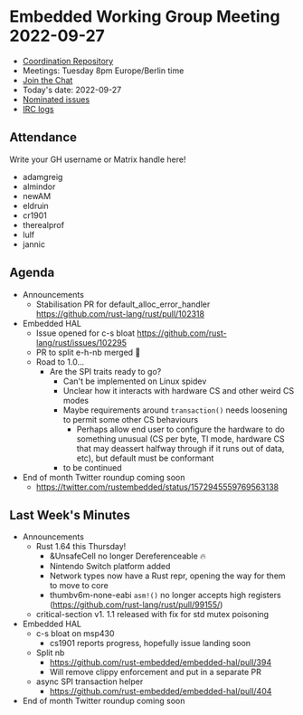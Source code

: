 # Embedded Working Group Meeting 2022-09-27

* [Coordination Repository]
* Meetings: Tuesday 8pm Europe/Berlin time
* [Join the Chat]
* Today's date: 2022-09-27
* [Nominated issues](https://github.com/search?q=org%3Arust-embedded+label%3Anominated+is%3Aopen&type=Issues)
* [IRC logs]

[Coordination Repository]: https://github.com/rust-embedded/wg
[Join the Chat]: https://riot.im/app/#/room/#rust-embedded:matrix.org
[IRC logs]: https://libera.irclog.whitequark.org/rust-embedded/2022-09-27

## Attendance

Write your GH username or Matrix handle here!

* adamgreig
* almindor
* newAM
* eldruin
* cr1901
* therealprof
* lulf
* jannic

## Agenda

* Announcements
    * Stabilisation PR for default_alloc_error_handler https://github.com/rust-lang/rust/pull/102318
* Embedded HAL
    * Issue opened for c-s bloat https://github.com/rust-lang/rust/issues/102295
    * PR to split e-h-nb merged :tada:
    * Road to 1.0...
        * Are the SPI traits ready to go?
            * Can't be implemented on Linux spidev
            * Unclear how it interacts with hardware CS and other weird CS modes
            * Maybe requirements around `transaction()` needs loosening to permit some other CS behaviours
                * Perhaps allow end user to configure the hardware to do something unusual (CS per byte, TI mode, hardware CS that may deassert halfway through if it runs out of data, etc), but default must be conformant
            * to be continued
* End of month Twitter roundup  coming soon
    * https://twitter.com/rustembedded/status/1572945559769563138

## Last Week's Minutes

* Announcements
    * Rust 1.64 this Thursday!
        * &UnsafeCell no longer Dereferenceable :fire:
        * Nintendo Switch platform added
        * Network types now have a Rust repr, opening the way for them to move to core
        * thumbv6m-none-eabi `asm!()` no longer accepts high registers (https://github.com/rust-lang/rust/pull/99155/)
    * critical-section v1. 1.1 released with fix for std mutex poisoning
* Embedded HAL
    * c-s bloat on msp430
        * cs1901 reports progress, hopefully issue landing soon
    * Split nb
        * https://github.com/rust-embedded/embedded-hal/pull/394
        * Will remove clippy enforcement and put in a separate PR
    * async SPI transaction helper
        * https://github.com/rust-embedded/embedded-hal/pull/404
* End of month Twitter roundup coming soon
